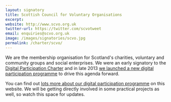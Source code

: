 ```yaml
---
layout: signatory
title: Scottish Council for Voluntary Organisations
excerpt: 
website: http://www.scvo.org.uk
twitter-url: https://twitter.com/scvotweet
email: enquiries@scvo.org.uk
image: /images/signatories/scvo.jpg
permalink: /charter/scvo/
---
```


We are the membership organisation for Scotland's charities, voluntary and community groups and social enterprises. We were an early signatory to the [Digital Participation Charter](/charter/) and in late 2013 [we launched a new digital participation programme](http://www.scvo.org.uk/media-release/charities-to-help-get-vulnerable-people-online/) to drive this agenda forward.

You can find out [lots more about our digital participation programme](/about/) on this website. We will be getting directly involved in some practical projects as well, so watch this space for updates.
